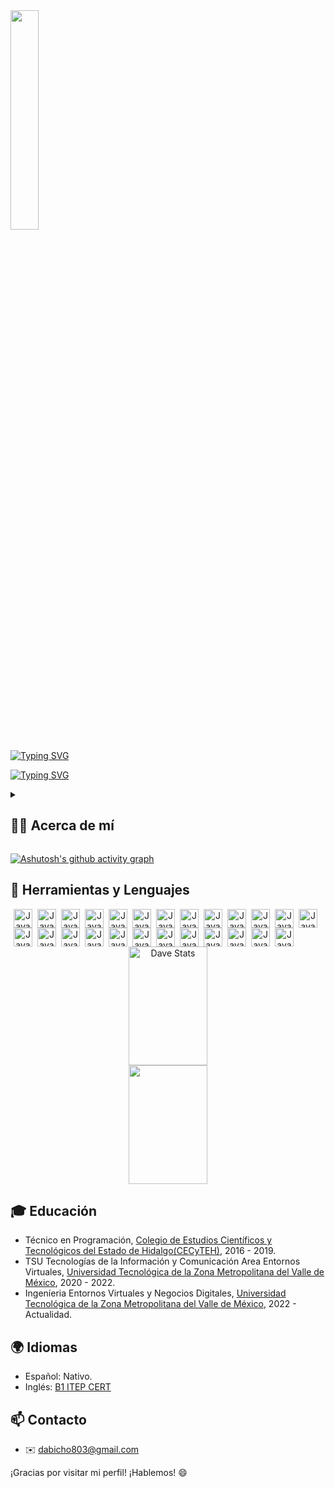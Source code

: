 <img src="https://media3.giphy.com/media/LaVp0AyqR5bGsC5Cbm/giphy.gif?cid=ecf05e47p1rfzmon7k3wqm2thso9wbs1xprqv8u7qkvihv0l&ep=v1_gifs_search&rid=giphy.gif&ct=g" width="30%"/>

[![Typing SVG](https://readme-typing-svg.herokuapp.com?font=Monsterrat&size=30&pause=1000&color=27F755&vCenter=true&width=500&lines=%C2%A1Hola!+-+Soy+David+Butr%C3%B3n%F0%9F%91%8B)](https://git.io/typing-svg)

[![Typing SVG](https://readme-typing-svg.herokuapp.com?font=Monsterrat&size=15&pause=1000&color=27F755&vCenter=true&width=500&lines=Desarrollador+y+dise%C3%B1ador%2C+actualmente+establecido+en+M%C3%A9xico)](https://git.io/typing-svg)

<details> 
<summary><h2>👨‍💻 Acerca de mí</h2></summary> 

Hola, ¡bienvenido a mi perfil de GitHub! Me llamo Luis David Antonio Butrón y me apasiona la tecnología desde que tengo memoria. Mi primer encuentro con una PC de escritorio ocurrió cuando tenía solo cinco años, y desde entonces he estado maravillado por las posibilidades que ofrece la tecnología.

Comencé a estudiar programación en un colegio técnico, donde pude explorar diferentes lenguajes y frameworks, lo que me permitió descubrir mi pasión por el desarrollo de software. Durante mi estadía en la universidad (UTVAM), aprendí a trabajar en colaboración con otros en proyectos tecnológicos dentro y fuera de la institución. Además, por mi cuenta, he estudiado diseño de interfaces de usuario (UI) y experiencia de usuario (UX), lo que me ha permitido crear soluciones tecnológicas más intuitivas y atractivas.

Siempre estoy en constante aprendizaje y descubriendo cosas nuevas. Me encanta la música y los videojuegos, lo que ha aumentado mi interés en las computadoras y la tecnología. Siempre busco oportunidades para aprender más y mejorar mis habilidades.

Además, soy un defensor de la inclusión y la diversidad en la tecnología. Creo que todos deberían tener la oportunidad de aprender y desarrollar habilidades en este campo, y me involucro en proyectos y eventos que promueven estas ideas.

Si estás interesado en conocer más sobre mí, no dudes en contactarme. ¡Gracias por visitar mi perfil de GitHub!
</details>

[![Ashutosh's github activity graph](https://github-readme-activity-graph.vercel.app/graph?username=DaveDeveloper117&bg_color=1e1e2e&text_color=cdd6f4&icon_color=cba6f7&title_color=94e2d5)](https://github.com/ashutosh00710/github-readme-activity-graph)

## 🚀 Herramientas y Lenguajes

<div align="center">
<img align="left" alt="Java" width="30px" style="padding-left: 5px;" src="https://cdn.jsdelivr.net/gh/devicons/devicon/icons/androidstudio/androidstudio-original.svg"/>
<img align="left" alt="Java" width="30px" style="padding-left: 5px;" src="https://cdn.jsdelivr.net/gh/devicons/devicon/icons/java/java-original.svg"/>
<img align="left" alt="Java" width="30px" style="padding-left: 5px;" src="https://cdn.jsdelivr.net/gh/devicons/devicon/icons/kotlin/kotlin-original.svg"/>
<img align="left" alt="Java" width="30px" style="padding-left: 5px;" src="https://cdn.jsdelivr.net/gh/devicons/devicon/icons/gradle/gradle-plain.svg"/>
<img align="left" alt="Java" width="30px" style="padding-left: 5px;" src="https://cdn.jsdelivr.net/gh/devicons/devicon/icons/apple/apple-original.svg"/>
<img align="left" alt="Java" width="30px" style="padding-left: 5px;" src="https://cdn.jsdelivr.net/gh/devicons/devicon/icons/dart/dart-original.svg"/>
<img align="left" alt="Java" width="30px" style="padding-left: 5px;" src="https://cdn.jsdelivr.net/gh/devicons/devicon/icons/flutter/flutter-original.svg" />
<img align="left" alt="Java" width="30px" style="padding-left: 5px;" src="https://cdn.jsdelivr.net/gh/devicons/devicon/icons/angularjs/angularjs-original.svg"/>
<img align="left" alt="Java" width="30px" style="padding-left: 5px;" src="https://cdn.jsdelivr.net/gh/devicons/devicon/icons/html5/html5-original.svg"/>
<img align="left" alt="Java" width="30px" style="padding-left: 5px;" src="https://cdn.jsdelivr.net/gh/devicons/devicon/icons/typescript/typescript-original.svg"/>
<img align="left" alt="Java" width="30px" style="padding-left: 5px;" src="https://cdn.jsdelivr.net/gh/devicons/devicon/icons/javascript/javascript-original.svg" />
<img align="left" alt="Java" width="30px" style="padding-left: 5px;" src="https://cdn.jsdelivr.net/gh/devicons/devicon/icons/mongodb/mongodb-original.svg" />
<img align="left" alt="Java" width="30px" style="padding-left: 5px;" src="https://cdn.jsdelivr.net/gh/devicons/devicon/icons/nodejs/nodejs-original.svg"/> 
<img align="left" alt="Java" width="30px" style="padding-left: 5px;" src="https://cdn.jsdelivr.net/gh/devicons/devicon/icons/wordpress/wordpress-original.svg" /> 
<img align="left" alt="Java" width="30px" style="padding-left: 5px;" src="https://cdn.jsdelivr.net/gh/devicons/devicon/icons/git/git-original.svg"/> 
<img align="left" alt="Java" width="30px" style="padding-left: 5px;" src="https://cdn.jsdelivr.net/gh/devicons/devicon/icons/moodle/moodle-original.svg" /> 
<img align="left" alt="Java" width="30px" style="padding-left: 5px;" src="https://cdn.jsdelivr.net/gh/devicons/devicon/icons/illustrator/illustrator-plain.svg"/> 
<img align="left" alt="Java" width="30px" style="padding-left: 5px;" src="https://cdn.jsdelivr.net/gh/devicons/devicon/icons/photoshop/photoshop-plain.svg" /> 
<img align="left" alt="Java" width="30px" style="padding-left: 5px;" src="https://cdn.jsdelivr.net/gh/devicons/devicon/icons/aftereffects/aftereffects-original.svg"/> 
<img align="left" alt="Java" width="30px" style="padding-left: 5px;" src="https://cdn.jsdelivr.net/gh/devicons/devicon/icons/unity/unity-original.svg" /> 
<img align="left" alt="Java" width="30px" style="padding-left: 5px;" src="https://cdn.jsdelivr.net/gh/devicons/devicon/icons/csharp/csharp-original.svg" /> 
<img align="left" alt="Java" width="30px" style="padding-left: 5px;" src="https://cdn.jsdelivr.net/gh/devicons/devicon/icons/figma/figma-original.svg"  /> 
<img align="left" alt="Java" width="30px" style="padding-left: 5px;" src="https://cdn.jsdelivr.net/gh/devicons/devicon/icons/python/python-original.svg" /> 
<img align="left" alt="Java" width="30px" style="padding-left: 5px;" src="https://cdn.jsdelivr.net/gh/devicons/devicon/icons/vscode/vscode-original.svg" /> 
<img align="left" alt="Java" width="30px" style="padding-left: 5px;" src="https://cdn.jsdelivr.net/gh/devicons/devicon/icons/blender/blender-original.svg" /> 
</div>

#

## 

<div align="center">  
  <img width="50%" height="190px" src="https://github-readme-stats.vercel.app/api?username=DaveDeveloper117&bg_color=1e1e2e&text_color=cdd6f4&icon_color=cba6f7&title_color=94e2d5" alt="Dave Stats" /> 
  <img width="50%" height="190px" src="https://github-readme-stats.vercel.app/api/top-langs/?username=DaveDeveloper117&bg_color=1e1e2e&text_color=cdd6f4&icon_color=cba6f7&title_color=94e2d5"/>
</div>
  

## 🎓 Educación

- Técnico en Programación, [Colegio de Estudios Científicos y Tecnológicos del Estado de Hidalgo(CECyTEH)](http://www.cecyteh.edu.mx/), 2016 - 2019.
- TSU Tecnologías de la Información y Comunicación Area Entornos Virtuales, [Universidad Tecnológica de la Zona Metropolitana del Valle de México](https://utvam.edu.mx/), 2020 - 2022.
- Ingeníeria Entornos Virtuales y Negocios Digitales, [Universidad Tecnológica de la Zona Metropolitana del Valle de México](https://utvam.edu.mx/), 2022 - Actualidad.

 
## 🌍 Idiomas

- Español: Nativo.
- Inglés: [B1 ITEP CERT](https://www.iteptest.com/reports/ScoreReport.php?p=f470fdd03171fb2bfe46d29c9f3e9306Aty0z&uid=1682386816)


## :mailbox: Contacto

- :envelope: [dabicho803@gmail.com](mailto:dabicho803@gmail.com)


¡Gracias por visitar mi perfil! ¡Hablemos! 😄
